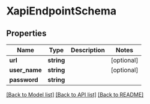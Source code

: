 # XapiEndpointSchema

## Properties
Name | Type | Description | Notes
------------ | ------------- | ------------- | -------------
**url** | **string** |  | [optional] 
**user_name** | **string** |  | [optional] 
**password** | **string** |  | 

[[Back to Model list]](../../README.md#documentation-for-models) [[Back to API list]](../../README.md#documentation-for-api-endpoints) [[Back to README]](../../README.md)

